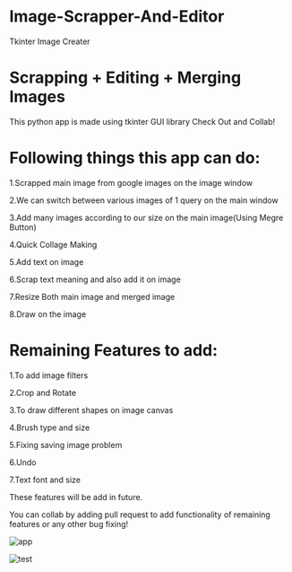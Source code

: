 # Image-Scrapper-And-Editor
Tkinter Image Creater

# Scrapping + Editing + Merging Images
This python app is made using tkinter GUI library
Check Out and Collab!

# Following things this app can do:
1.Scrapped main image from google images on the image window

2.We can switch between various images of 1 query on the main window

3.Add many images according to our size on the main image(Using Megre Button)

4.Quick Collage Making

5.Add text on image

6.Scrap text meaning and also add it on image

7.Resize Both main image and merged image

8.Draw on the image

# Remaining Features to add: 
1.To add image filters 

2.Crop and Rotate

3.To draw different shapes on image canvas

4.Brush type and size

5.Fixing saving image problem

6.Undo

7.Text font and size

These features will be add in future.

You can collab by adding pull request to add functionality of remaining features or any other bug fixing!


![app](https://user-images.githubusercontent.com/46225357/101262596-067d5100-3766-11eb-98db-2608bcea722a.png)

![test](https://user-images.githubusercontent.com/46225357/101262986-201f9800-3768-11eb-9d1b-61132ede1678.png)
